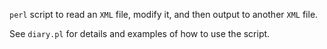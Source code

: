 `perl` script to read an `XML` file, modify it, and then output 
to another `XML` file. 

See `diary.pl` for details and examples of how to use the script.

